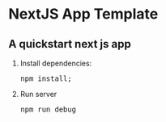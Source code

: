 <h1>NextJS App Template</h1>
<h2>A quickstart next js app</h2>
<ol>
    <div>
    <li>Install dependencies:</li>
    <pre>npm install;</pre>
    </div>
    <div>
    <li>Run server</li>
    <pre>npm run debug</pre>
    </div>
</ol>